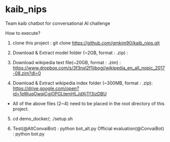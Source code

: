 # kaib_nips
Team kaib chatbot for conversational AI challenge

How to execute?

1. clone this project : git clone https://github.com/gmkim90/kaib_nips.git

2. Download & Extract model folder (~2GB, format : .zip) : 

3. Download wikipedia text file(~20GB, format : .zim) : https://www.dropbox.com/s/3f3nxl2f1iibogj/wikipedia_en_all_nopic_2017-08.zim?dl=0

4. Download & Extract wikipedia index folder (~300MB, format : .zip): https://drive.google.com/open?id=1pWuqOwqiCgjOPGLtemHLJdXjTf3izDBU

* All of the above files (2~4) need to be placed in the root directory of this project.

5. cd demo_docker/;  ./setup.sh

6. Test(@AltConvaiBot) : python bot_alt.py
   Official evaluation(@ConvaiBot) : python bot.py


